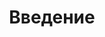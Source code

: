 ---
slug: "/post32"
title: "Введение"
metaTitle: "Syntax Highlighting is the meta title tag for this page"
metaDescription: "This is the meta description for this page"
---